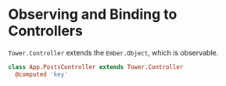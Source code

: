# Observing and Binding to Controllers

`Tower.Controller` extends the `Ember.Object`, which is observable.

``` coffeescript
class App.PostsController extends Tower.Controller
  @computed 'key'
```
